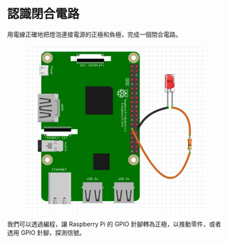 # 認識閉合電路

用電線正確地把燈泡連接電源的正極和負極，完成一個閉合電路。

<figure><img src="../.gitbook/assets/image (6).png" alt=""><figcaption></figcaption></figure>

我們可以透過編程，讓 Raspberry Pi 的 GPIO 針腳轉為正極，以推動零件，或者透用 GPIO 針腳，探測信號。
